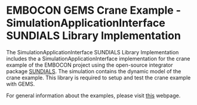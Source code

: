 EMBOCON GEMS Crane Example - SimulationApplicationInterface SUNDIALS Library Implementation
===========================================================================================

The SimulationApplicationInterface SUNDIALS Library Implementation includes the a SimulationApplicationInterface implementation for the crane example of the EMBOCON project using the open-source integrator package [SUNDIALS](http://computation.llnl.gov/casc/sundials/main.html). The simulation contains the dynamic model of the crane example. This library is required to setup and test the crane example with GEMS.

For general information about the examples, please visit [this](http://embocon.org/index.php/Category:GEMS) webpage.
